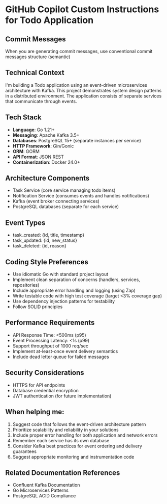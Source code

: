 # GitHub Copilot Custom Instructions for Todo Application

## Commit Messages
When you are generating commit messages, use conventional commit messages structure (semantic)

## Technical Context
I'm building a Todo application using an event-driven microservices architecture with Kafka. This project demonstrates system design patterns in a distributed environment. The application consists of separate services that communicate through events.

## Tech Stack
- **Language**: Go 1.21+
- **Messaging**: Apache Kafka 3.5+
- **Databases**: PostgreSQL 15+ (separate instances per service)
- **HTTP Framework**: Gin/Gonic
- **ORM**: GORM
- **API Format**: JSON REST
- **Containerization**: Docker 24.0+

## Architecture Components
- Task Service (core service managing todo items)
- Notification Service (consumes events and handles notifications)
- Kafka (event broker connecting services)
- PostgreSQL databases (separate for each service)

## Event Types
- task_created: {id, title, timestamp}
- task_updated: {id, new_status}
- task_deleted: {id, reason}

## Coding Style Preferences
- Use idiomatic Go with standard project layout
- Implement clean separation of concerns (handlers, services, repositories)
- Include appropriate error handling and logging (using Zap)
- Write testable code with high test coverage (target <3% coverage gap)
- Use dependency injection patterns for testability
- Follow SOLID principles

## Performance Requirements
- API Response Time: <500ms (p95)
- Event Processing Latency: <1s (p99)
- Support throughput of 1000 req/sec
- Implement at-least-once event delivery semantics
- Include dead letter queue for failed messages

## Security Considerations
- HTTPS for API endpoints
- Database credential encryption
- JWT authentication (for future implementation)

## When helping me:
1. Suggest code that follows the event-driven architecture pattern
2. Prioritize scalability and reliability in your solutions
3. Include proper error handling for both application and network errors
4. Remember each service has its own database
5. Consider Kafka best practices for event ordering and delivery guarantees
6. Suggest appropriate monitoring and instrumentation code

## Related Documentation References
- Confluent Kafka Documentation
- Go Microservices Patterns
- PostgreSQL ACID Compliance
